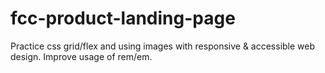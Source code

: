 # fcc-product-landing-page
Practice css grid/flex and using images with responsive &amp; accessible web design. Improve usage of rem/em.
